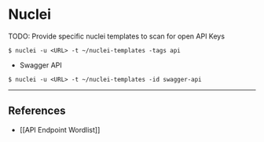 # Nuclei

TODO: Provide specific nuclei templates to scan for open API Keys

`$ nuclei -u <URL> -t ~/nuclei-templates -tags api`

- Swagger API

`$ nuclei -u <URL> -t ~/nuclei-templates -id swagger-api`

---
## References

- [[API Endpoint Wordlist]]